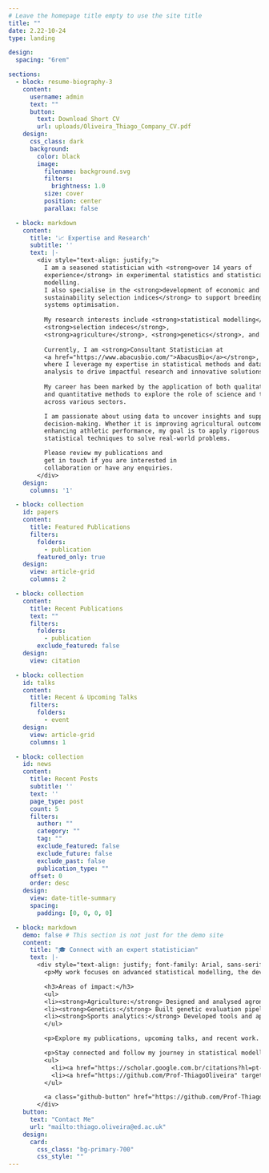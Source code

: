 ```yaml
---
# Leave the homepage title empty to use the site title
title: ""
date: 2.22-10-24
type: landing

design:
  spacing: "6rem"

sections:
  - block: resume-biography-3
    content:
      username: admin
      text: ""
      button:
        text: Download Short CV
        url: uploads/Oliveira_Thiago_Company_CV.pdf
    design:
      css_class: dark
      background:
        color: black
        image:
          filename: background.svg
          filters:
            brightness: 1.0
          size: cover
          position: center
          parallax: false

  - block: markdown
    content:
      title: '📈 Expertise and Research'
      subtitle: ''
      text: |-
        <div style="text-align: justify;">
          I am a seasoned statistician with <strong>over 14 years of 
          experience</strong> in experimental statistics and statistical 
          modelling. 
          I also specialise in the <strong>development of economic and 
          sustainability selection indices</strong> to support breeding and 
          systems optimisation.
          
          My research interests include <strong>statistical modelling</strong>,
          <strong>selection indeces</strong>,
          <strong>agriculture</strong>, <strong>genetics</strong>, and sports.
          
          Currently, I am <strong>Consultant Statistician at 
          <a href="https://www.abacusbio.com/">AbacusBio</a></strong>, 
          where I leverage my expertise in statistical methods and data 
          analysis to drive impactful research and innovative solutions. 
  
          My career has been marked by the application of both qualitative 
          and quantitative methods to explore the role of science and technology 
          across various sectors.

          I am passionate about using data to uncover insights and support 
          decision‑making. Whether it is improving agricultural outcomes or 
          enhancing athletic performance, my goal is to apply rigorous 
          statistical techniques to solve real‑world problems.

          Please review my publications and 
          get in touch if you are interested in 
          collaboration or have any enquiries.
        </div>
    design:
      columns: '1'

  - block: collection
    id: papers
    content:
      title: Featured Publications
      filters:
        folders:
          - publication
        featured_only: true
    design:
      view: article-grid
      columns: 2

  - block: collection
    content:
      title: Recent Publications
      text: ""
      filters:
        folders:
          - publication
        exclude_featured: false
    design:
      view: citation

  - block: collection
    id: talks
    content:
      title: Recent & Upcoming Talks
      filters:
        folders:
          - event
    design:
      view: article-grid
      columns: 1

  - block: collection
    id: news
    content:
      title: Recent Posts
      subtitle: ''
      text: ''
      page_type: post
      count: 5
      filters:
        author: ""
        category: ""
        tag: ""
        exclude_featured: false
        exclude_future: false
        exclude_past: false
        publication_type: ""
      offset: 0
      order: desc
    design:
      view: date-title-summary
      spacing:
        padding: [0, 0, 0, 0]

  - block: markdown
    demo: false # This section is not just for the demo site
    content:
      title: "🎓 Connect with an expert statistician"
      text: |-
        <div style="text-align: justify; font-family: Arial, sans-serif; line-height: 1.6;">
          <p>My work focuses on advanced statistical modelling, the development of <strong>economic and sustainability selection indices</strong>, interactive dashboards, and reproducible pipelines (Docker), delivering decision‑ready insights in agriculture and sports performance.</p>

          <h3>Areas of impact:</h3>
          <ul>
          <li><strong>Agriculture:</strong> Designed and analysed agronomic and farm‑systems experiments, including multi‑environment trials and spatial models, to <em>optimise</em> yield, resource use, and sustainability.</li>
          <li><strong>Genetics:</strong> Built genetic evaluation pipelines and <em>economic and sustainability selection indices</em> to maximise genetic gain and inform breeding objectives.</li>
          <li><strong>Sports analytics:</strong> Developed tools and applications that enhance athlete performance through data‑driven insights.</li>
          </ul>

          <p>Explore my publications, upcoming talks, and recent work. If you are interested in collaboration or would like to learn more, please get in touch.</p>

          <p>Stay connected and follow my journey in statistical modelling and data analysis:</p>
          <ul>
            <li><a href="https://scholar.google.com.br/citations?hl=pt-BR&user=KKY2ynUAAAAJ" target="_blank">Google Scholar</a></li>
            <li><a href="https://github.com/Prof-ThiagoOliveira" target="_blank">GitHub</a></li>
          </ul>

          <a class="github-button" href="https://github.com/Prof-ThiagoOliveira" data-color-scheme="no-preference: light; light: light; dark: dark;" data-icon="octicon-star" data-size="large" data-show-count="true" aria-label="Star Prof-ThiagoOliveira on GitHub">Star</a>
        </div>
    button:
      text: "Contact Me"
      url: "mailto:thiago.oliveira@ed.ac.uk"
    design:
      card:
        css_class: "bg-primary-700"
        css_style: ""
---
```


